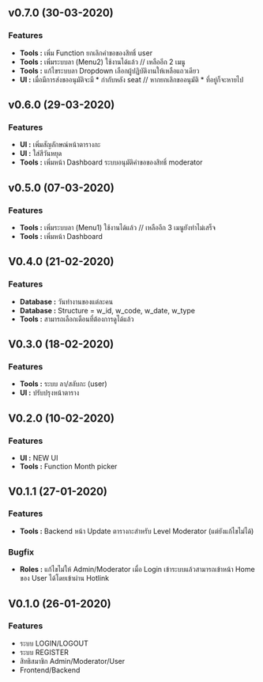 ## v0.7.0 (30-03-2020)
### Features
* **Tools :** เพิ่ม Function ยกเลิกคำขอของสิทธิ์ user
* **Tools :** เพิ่มระบบลา (Menu2) ใช้งานได้แล้ว // เหลืออีก 2 เมนู
* **Tools :** แก้ไขระบบลา Dropdown เลือกผู้ปฏิบัติงานให้เหลือแถวเดียว
* **UI :** เมื่อมีการส่งขออนุมัติจะมี * กำกับหลัง seat // หากยกเลิกขออนุมัติ * ที่อยู่ก็จะหายไป

## v0.6.0 (29-03-2020)
### Features
* **UI :** เพิ่มสัญลักษณ์หน้าตารางกะ
* **UI :** ใส่สีวันหยุด
* **Tools :** เพิ่มหน้า Dashboard ระบบอนุมัติคำขอของสิทธิ์ moderator

## v0.5.0 (07-03-2020)
### Features
* **Tools :** เพิ่มระบบลา (Menu1) ใช้งานได้แล้ว // เหลืออีก 3 เมนูยังทำไม่เสร็จ
* **Tools :** เพิ่มหน้า Dashboard

## V0.4.0 (21-02-2020)
### Features
* **Database :** วันทำงานของแต่ละคน
* **Database :** Structure = w_id, w_code, w_date, w_type
* **Tools :** สามารถเลือกเดือนที่ต้องการดูได้แล้ว

## V0.3.0 (18-02-2020)
### Features
* **Tools :** ระบบ ลา/สลับกะ (user)
* **UI :** ปรับปรุงหน้าตาราง

## V0.2.0 (10-02-2020)
### Features
* **UI :** NEW UI
* **Tools :** Function Month picker

## V0.1.1 (27-01-2020)
### Features
* **Tools :** Backend หน้า Update ตารางกะสำหรับ Level Moderator (แต่ยังแก้ไขไม่ได้)

### Bugfix
* **Roles :** แก้ไขไม่ให้ Admin/Moderator เมื่อ Login เข้าระบบแล้วสามารถเข้าหน้า Home ของ User ได้โดยเข้าผ่าน Hotlink

## V0.1.0 (26-01-2020)
### Features
* ระบบ LOGIN/LOGOUT
* ระบบ REGISTER
* สิทธิสมาชิก Admin/Moderator/User
* Frontend/Backend
